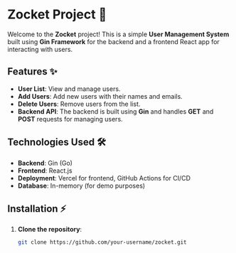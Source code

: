 # **Zocket Project 🚀**

Welcome to the **Zocket** project! This is a simple **User Management System** built using **Gin Framework** for the backend and a frontend React app for interacting with users. 

## **Features ✨**
- **User List**: View and manage users.
- **Add Users**: Add new users with their names and emails.
- **Delete Users**: Remove users from the list.
- **Backend API**: The backend is built using **Gin** and handles **GET** and **POST** requests for managing users.

## **Technologies Used 🛠️**
- **Backend**: Gin (Go)
- **Frontend**: React.js
- **Deployment**: Vercel for frontend, GitHub Actions for CI/CD
- **Database**: In-memory (for demo purposes)

## **Installation ⚡**

1. **Clone the repository**:
   ```bash
   git clone https://github.com/your-username/zocket.git
